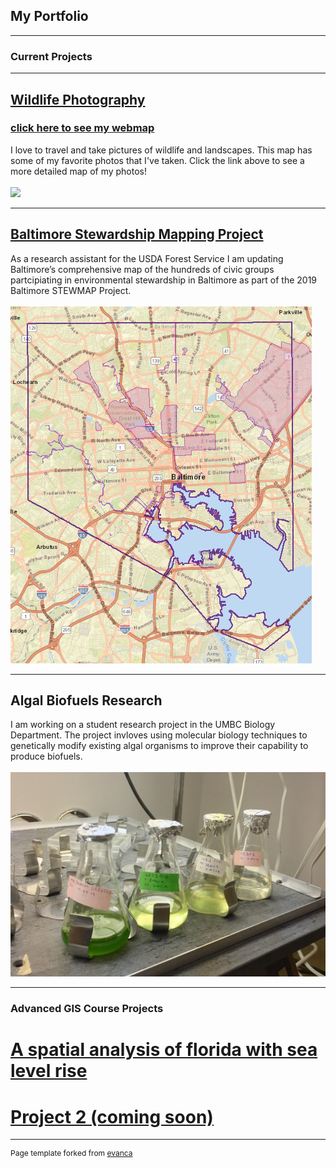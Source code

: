 ## My Portfolio

---

### Current Projects 
---

## [Wildlife Photography](https://https://www.instagram.com/allthingswild.photos/)
### [click here to see my webmap](/project_photos/index1.md)
I love to travel and take pictures of wildlife and landscapes. This map has some of my favorite photos that I've taken. Click the link above to see a more detailed map of my photos!
<br><br>
<img src="images/PhotoMap.png?raw=true"/>

---
## [Baltimore Stewardship Mapping Project](https://www.nrs.fs.fed.us/stew-map/baltimore/)
As a research assistant for the USDA Forest Service I am updating Baltimore’s comprehensive map of the hundreds of civic groups partcipiating in environmental stewardship in Baltimore as part of the 2019 Baltimore STEWMAP Project. 
<br><br>
<img src="images/Screenshot (92).png?raw=true"/>

---
## Algal Biofuels Research
I am working on a student research project in the UMBC Biology Department. The project invloves using molecular biology techniques to genetically modify existing algal organisms to improve their capability to produce biofuels.
<br><br>
<img src="images/algae culture.jpg?raw=true"/>

---
### Advanced GIS Course Projects

# [A spatial analysis of florida with sea level rise](/project1_486/readME.md)
# [Project 2 (coming soon)](http://example.com/)
---
<p style="font-size:12px">Page template forked from <a href="https://github.com/evanca/quick-portfolio">evanca</a></p>
<!-- Remove above link if you don't want to attibute -->
